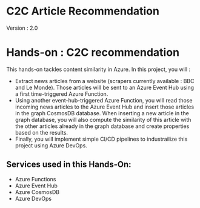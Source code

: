 # C2C Article Recommendation

Version : 2.0


# **Hands-on : C2C recommendation**

This hands-on tackles content similarity in Azure. In this project, you will :

* Extract news articles from a website (scrapers currently available : BBC and Le Monde). Those articles will be sent to an Azure Event Hub using a first time-triggered Azure Function. 
* Using another event-hub-triggered Azure Function, you will read those incoming news articles to the Azure Event Hub and insert those articles in the graph CosmosDB database. When inserting a new article in the graph database, you will also compute the similarity of this article with the other articles already in the graph database and create properties based on the results. 
* Finally, you will implement simple CI/CD pipelines to industrailize this project using Azure DevOps.


## **Services used in this Hands-On:**
* Azure Functions
* Azure Event Hub
* Azure CosmosDB
* Azure DevOps

